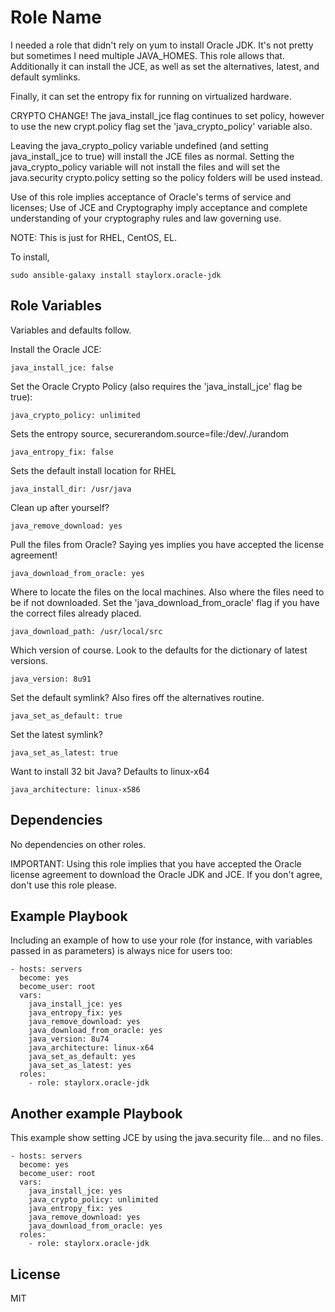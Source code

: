 # Role Name

I needed a role that didn't rely on yum to install Oracle JDK. It's not pretty but sometimes I need multiple JAVA_HOMES. This role allows that. Additionally it can install the JCE, as well as set the alternatives, latest, and default symlinks.

Finally, it can set the entropy fix for running on virtualized hardware.

CRYPTO CHANGE!
The java_install_jce flag continues to set policy, however to use the new crypt.policy flag set the 'java_crypto_policy' variable also.

Leaving the java_crypto_policy variable undefined (and setting java_install_jce to true) will install the JCE files as normal. Setting the java_crypto_policy variable will not install the files and will set the java.security crypto.policy setting so the policy folders will be used instead.

Use of this role implies acceptance of Oracle's terms of service and licenses; Use of JCE and Cryptography imply acceptance and complete understanding of your cryptography rules and law governing use.

NOTE: This is just for RHEL, CentOS, EL. 

To install,

    sudo ansible-galaxy install staylorx.oracle-jdk

## Role Variables

Variables and defaults follow.

Install the Oracle JCE:

    java_install_jce: false

Set the Oracle Crypto Policy (also requires the 'java_install_jce' flag be true):

    java_crypto_policy: unlimited

Sets the entropy source, securerandom.source=file:/dev/./urandom

    java_entropy_fix: false

Sets the default install location for RHEL

    java_install_dir: /usr/java

Clean up after yourself?

    java_remove_download: yes

Pull the files from Oracle? Saying yes implies you have accepted the license agreement!

    java_download_from_oracle: yes

Where to locate the files on the local machines. Also where the files need to be if not downloaded. Set the 'java_download_from_oracle' flag if you have the correct files already placed.

    java_download_path: /usr/local/src

Which version of course. Look to the defaults for the dictionary of latest versions.

    java_version: 8u91

Set the default symlink? Also fires off the alternatives routine.

    java_set_as_default: true

Set the latest symlink?

    java_set_as_latest: true

Want to install 32 bit Java? Defaults to linux-x64

    java_architecture: linux-x586

## Dependencies

No dependencies on other roles.

IMPORTANT: Using this role implies that you have accepted the Oracle license agreement to download the Oracle JDK and JCE. If you don't agree, don't use this role please.

## Example Playbook

Including an example of how to use your role (for instance, with variables passed in as parameters) is always nice for users too:

    - hosts: servers
      become: yes
      become_user: root
      vars:
        java_install_jce: yes
        java_entropy_fix: yes
        java_remove_download: yes
        java_download_from_oracle: yes
        java_version: 8u74
        java_architecture: linux-x64
        java_set_as_default: yes
        java_set_as_latest: yes
      roles:
        - role: staylorx.oracle-jdk

## Another example Playbook

This example show setting JCE by using the java.security file... and no files.

    - hosts: servers
      become: yes
      become_user: root
      vars:
        java_install_jce: yes
        java_crypto_policy: unlimited
        java_entropy_fix: yes
        java_remove_download: yes
        java_download_from_oracle: yes
      roles:
        - role: staylorx.oracle-jdk

## License

MIT

